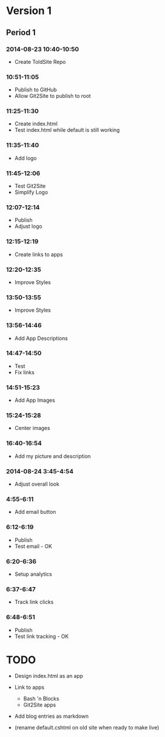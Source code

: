 ﻿# Version 1

## Period 1

### 2014-08-23 10:40-10:50

- Create ToldSite Repo

### 10:51-11:05

- Publish to GitHub
- Allow Git2Site to publish to root

### 11:25-11:30

- Create index.html 
- Test index.html while default is still working

### 11:35-11:40

- Add logo

### 11:45-12:06

- Test Git2Site
- Simplify Logo

### 12:07-12:14

- Publish
- Adjust logo

### 12:15-12:19

- Create links to apps

### 12:20-12:35

- Improve Styles

### 13:50-13:55

- Improve Styles

### 13:56-14:46

- Add App Descriptions

### 14:47-14:50

- Test
- Fix links

### 14:51-15:23

- Add App Images

### 15:24-15:28

- Center images

### 16:40-16:54

- Add my picture and description

### 2014-08-24 3:45-4:54

- Adjust overall look

### 4:55-6:11

- Add email button

### 6:12-6:19

- Publish
- Test email - OK

### 6:20-6:36

- Setup analytics

### 6:37-6:47

- Track link clicks

### 6:48-6:51

- Publish
- Test link tracking - OK


# TODO

- Design index.html as an app
- Link to apps
	- Bash 'n Blocks
	- Git2Site apps

- Add blog entries as markdown

- (rename default.cshtml on old site when ready to make live)
